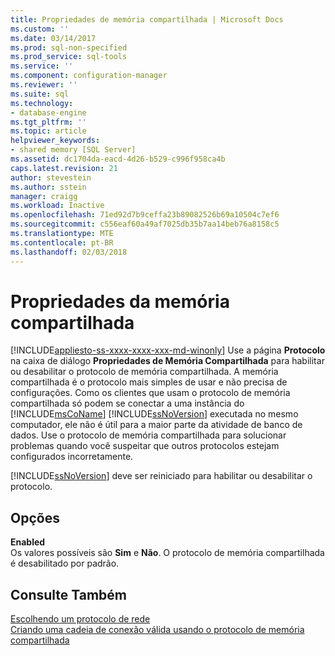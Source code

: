 ```yaml
---
title: Propriedades de memória compartilhada | Microsoft Docs
ms.custom: ''
ms.date: 03/14/2017
ms.prod: sql-non-specified
ms.prod_service: sql-tools
ms.service: ''
ms.component: configuration-manager
ms.reviewer: ''
ms.suite: sql
ms.technology:
- database-engine
ms.tgt_pltfrm: ''
ms.topic: article
helpviewer_keywords:
- shared memory [SQL Server]
ms.assetid: dc1704da-eacd-4d26-b529-c996f958ca4b
caps.latest.revision: 21
author: stevestein
ms.author: sstein
manager: craigg
ms.workload: Inactive
ms.openlocfilehash: 71ed92d7b9ceffa23b89082526b69a10504c7ef6
ms.sourcegitcommit: c556eaf60a49af7025db35b7aa14beb76a8158c5
ms.translationtype: MTE
ms.contentlocale: pt-BR
ms.lasthandoff: 02/03/2018
---
```

# <a name="shared-memory-properties"></a>Propriedades da memória compartilhada
[!INCLUDE[appliesto-ss-xxxx-xxxx-xxx-md-winonly](../../includes/appliesto-ss-xxxx-xxxx-xxx-md-winonly.md)]
Use a página **Protocolo** na caixa de diálogo **Propriedades de Memória Compartilhada** para habilitar ou desabilitar o protocolo de memória compartilhada. A memória compartilhada é o protocolo mais simples de usar e não precisa de configurações. Como os clientes que usam o protocolo de memória compartilhada só podem se conectar a uma instância do [!INCLUDE[msCoName](../../includes/msconame-md.md)] [!INCLUDE[ssNoVersion](../../includes/ssnoversion-md.md)] executada no mesmo computador, ele não é útil para a maior parte da atividade de banco de dados. Use o protocolo de memória compartilhada para solucionar problemas quando você suspeitar que outros protocolos estejam configurados incorretamente.  
  
 [!INCLUDE[ssNoVersion](../../includes/ssnoversion-md.md)] deve ser reiniciado para habilitar ou desabilitar o protocolo.  
  
## <a name="options"></a>Opções  
 **Enabled**  
 Os valores possíveis são **Sim** e **Não**. O protocolo de memória compartilhada é desabilitado por padrão.  
  
## <a name="see-also"></a>Consulte Também  
 [Escolhendo um protocolo de rede](http://msdn.microsoft.com/library/6565fb7d-b076-4447-be90-e10d0dec359a)   
 [Criando uma cadeia de conexão válida usando o protocolo de memória compartilhada](../../tools/configuration-manager/creating-a-valid-connection-string-using-shared-memory-protocol.md)  
  
  
